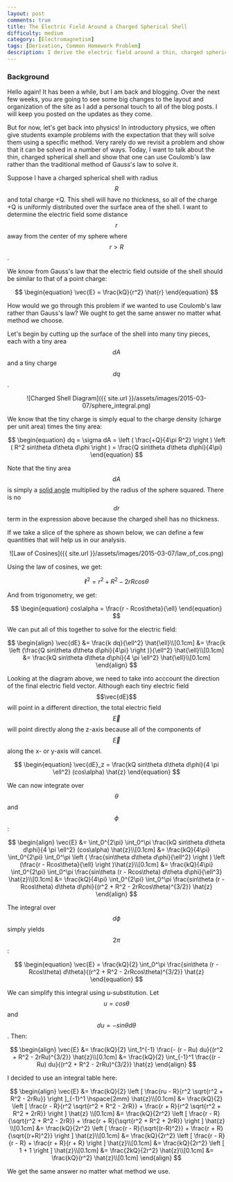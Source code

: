 ```yaml
---
layout: post
comments: true
title: The Electric Field Around a Charged Spherical Shell
difficulty: medium
category: [Electromagnetism]
tags: [Derivation, Common Homework Problem]
description: I derive the electric field around a thin, charged spherical shell using Coulomb's law.
---
```


### Background

Hello again! It has been a while, but I am back and blogging. Over the next few weeks, you are going to see some big changes to the layout and organization of the site as I add a personal touch to all of the blog posts. I will keep you posted on the updates as they come.

But for now, let's get back into physics! In introductory physics, we often give students example problems with the expectation that they will solve them using a specific method. Very rarely do we revisit a problem and show that it can be solved in a number of ways. Today, I want to talk about the thin, charged spherical shell and show that one can use Coulomb's law rather than the traditional method of Gauss's law to solve it.

Suppose I have a charged spherical shell with radius $$R$$ and total charge +Q. This shell will have no thickness, so all of the charge +Q is uniformly distributed over the surface area of the shell. I want to determine the electric field some distance $$r$$ away from the center of my sphere where $$r > R$$.

We know from Gauss's law that the electric field outside of the shell should be similar to that of a point charge:

$$
\begin{equation}
\vec{E} = \frac{kQ}{r^2} \hat{r}
\end{equation}
$$

How would we go through this problem if we wanted to use Coulomb's law rather than Gauss's law? We ought to get the same answer no matter what method we choose.

Let's begin by cutting up the surface of the shell into many tiny pieces, each with a tiny area $$dA$$ and a tiny charge $$dq$$.

<div style="text-align:center" markdown="1">
![Charged Shell Diagram]({{ site.url }}/assets/images/2015-03-07/sphere_integral.png)
</div>

We know that the tiny charge is simply equal to the charge density (charge per unit area) times the tiny area:

$$
\begin{equation}
dq = \sigma dA = \left ( \frac{+Q}{4\pi R^2} \right ) \left ( R^2 sin\theta d\theta d\phi \right ) = \frac{Q sin\theta d\theta d\phi}{4\pi}
\end{equation}
$$

Note that the tiny area $$dA$$ is simply a [solid angle](http://en.wikipedia.org/wiki/Solid_angle) multiplied by the radius of the sphere squared. There is no $$dr$$ term in the expression above because the charged shell has no thickness.

If we take a slice of the sphere as shown below, we can define a few quantities that will help us in our analysis.

<div style="text-align:center" markdown="1">
![Law of Cosines]({{ site.url }}/assets/images/2015-03-07/law_of_cos.png)
</div>

Using the law of cosines, we get:

$$
\begin{equation}
\ell^2 = r^2 + R^2 -2rRcos\theta
\end{equation}
$$

And from trigonometry, we get:

$$
\begin{equation}
cos\alpha = \frac{r - Rcos\theta}{\ell}
\end{equation}
$$

We can put all of this together to solve for the electric field:

$$
\begin{align}
\vec{dE} &= \frac{k dq}{\ell^2} \hat{\ell}\\[0.1cm]
&= \frac{k \left (\frac{Q sin\theta d\theta d\phi}{4\pi} \right )}{\ell^2} \hat{\ell}\\[0.1cm]
&= \frac{kQ sin\theta d\theta d\phi}{4 \pi \ell^2} \hat{\ell}\\[0.1cm]
\end{align}
$$

Looking at the diagram above, we need to take into acccount the direction of the final electric field vector. Although each tiny electric field $$\vec{dE}$$ will point in a different direction, the total electric field $$\vec{E}$$ will point directly along the z-axis because all of the components of $$\vec{E}$$ along the x- or y-axis will cancel.

$$
\begin{equation}
\vec{dE}_z = \frac{kQ sin\theta d\theta d\phi}{4 \pi \ell^2} (cos\alpha) \hat{z}
\end{equation}
$$

We can now integrate over $$\theta$$ and $$\phi$$:

$$
\begin{align}
\vec{E} &= \int_0^{2\pi} \int_0^\pi \frac{kQ sin\theta d\theta d\phi}{4 \pi \ell^2} (cos\alpha) \hat{z}\\[0.1cm]
&= \frac{kQ}{4\pi} \int_0^{2\pi} \int_0^\pi \left ( \frac{sin\theta d\theta d\phi}{\ell^2} \right ) \left (\frac{r - Rcos\theta}{\ell} \right )\hat{z}\\[0.1cm]
&= \frac{kQ}{4\pi} \int_0^{2\pi} \int_0^\pi \frac{sin\theta (r - Rcos\theta) d\theta d\phi}{\ell^3} \hat{z}\\[0.1cm]
&= \frac{kQ}{4\pi} \int_0^{2\pi} \int_0^\pi \frac{sin\theta (r - Rcos\theta) d\theta d\phi}{(r^2 + R^2 - 2rRcos\theta)^{3/2}} \hat{z}
\end{align}
$$

The integral over $$d\phi$$ simply yields $$2\pi$$:

$$
\begin{equation}
\vec{E} = \frac{kQ}{2} \int_0^\pi \frac{sin\theta (r - Rcos\theta) d\theta}{(r^2 + R^2 - 2rRcos\theta)^{3/2}} \hat{z}
\end{equation}
$$

We can simplify this integral using u-substitution. Let $$u = cos\theta$$ and $$du = -sin\theta d\theta$$. Then:

$$
\begin{align}
\vec{E} &= \frac{kQ}{2} \int_1^{-1} \frac{- (r - Ru) du}{(r^2 + R^2 - 2rRu)^{3/2}} \hat{z}\\[0.1cm]
&= \frac{kQ}{2} \int_{-1}^1 \frac{(r - Ru) du}{(r^2 + R^2 - 2rRu)^{3/2}} \hat{z}
\end{align}
$$

I decided to use an integral table here:

$$
\begin{align}
\vec{E} &= \frac{kQ}{2} \left [ \frac{ru - R}{r^2 \sqrt{r^2 + R^2 - 2rRu}} \right ]_{-1}^1 \hspace{2mm} \hat{z}\\[0.1cm]
&= \frac{kQ}{2} \left [ \frac{r - R}{r^2 \sqrt{r^2 + R^2 - 2rR}} + \frac{r + R}{r^2 \sqrt{r^2 + R^2 + 2rR}} \right ] \hat{z} \\[0.1cm]
&= \frac{kQ}{2r^2} \left [ \frac{r - R}{\sqrt{r^2 + R^2 - 2rR}} + \frac{r + R}{\sqrt{r^2 + R^2 + 2rR}} \right ] \hat{z} \\[0.1cm]
&= \frac{kQ}{2r^2} \left [ \frac{r - R}{\sqrt{(r-R)^2}} + \frac{r + R}{\sqrt{(r+R)^2}} \right ] \hat{z}\\[0.1cm]
&= \frac{kQ}{2r^2} \left [ \frac{r - R}{r - R} + \frac{r + R}{r + R} \right ] \hat{z}\\[0.1cm]
&= \frac{kQ}{2r^2} \left [ 1 + 1 \right ] \hat{z}\\[0.1cm]
&= \frac{2kQ}{2r^2} \hat{z}\\[0.1cm]
&= \frac{kQ}{r^2} \hat{z}\\[0.1cm]
\end{align}
$$

We get the same answer no matter what method we use.

